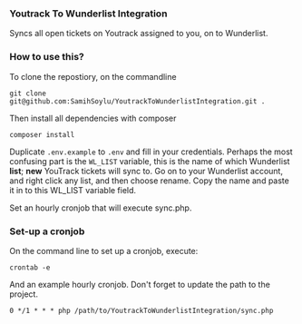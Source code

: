 ### Youtrack To Wunderlist Integration
Syncs all open tickets on Youtrack assigned to you, on to Wunderlist.

### How to use this?

To clone the repostiory, on the commandline
```
git clone git@github.com:SamihSoylu/YoutrackToWunderlistIntegration.git .
```
Then install all dependencies with composer
```
composer install
```

Duplicate `.env.example` to `.env` and fill in your credentials. Perhaps the most confusing part is the `WL_LIST` variable, this is the name of which Wunderlist **list**; **new** YouTrack tickets will sync to. Go on to your Wunderlist account, and right click any list, and then choose rename. Copy the name and paste it in to this WL_LIST variable field.

Set an hourly cronjob that will execute sync.php.

### Set-up a cronjob
On the command line to set up a cronjob, execute:
```
crontab -e
```

And an example hourly cronjob. Don't forget to update the path to the project.
```
0 */1 * * * php /path/to/YoutrackToWunderlistIntegration/sync.php
```
